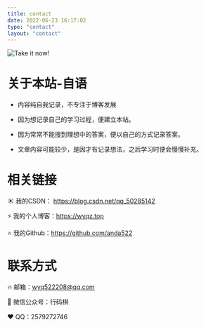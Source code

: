 ```yaml
---
title: contact
date: 2022-06-23 16:17:02
type: "contact"
layout: "contact"
---
```


![Take it now!](https://www.notion.so/image/https%3A%2F%2Fs3-us-west-2.amazonaws.com%2Fsecure.notion-static.com%2Fceb10357-0200-488e-8140-6eff0030736c%2FUntitled.png?table=block&id=8003c93c-ba9d-45c5-b5bc-87209968a6d0&cache=v2)

# 关于本站-自语

- 内容纯自我记录，不专注于博客发展

- 因为想记录自己的学习过程，便建立本站。

- 因为常常不能搜到理想中的答案，便以自己的方式记录答案。

- 文章内容可能较少，是因才有记录想法，之后学习时便会慢慢补充。

# 相关链接

☀️ 我的CSDN： https://blog.csdn.net/qq_50285142

⚡ 我的个人博客：https://wyqz.top

⭐ 我的Github：https://github.com/anda522 

# 联系方式

🔥 邮箱：wyq522208@qq.com

👏 微信公众号：行码棋

❤️ QQ：2579272746

